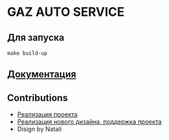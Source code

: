# GAZ AUTO SERVICE

## Для запуска
`make build-up`

## [Документация](docs/)

## Сontributions 
- [Реализация проекта](https://github.com/VitaliyFrolov)
- [Реализация нового дизайна, поддержка проекта](https://github.com/YA-ZHIVU-V-BOCHKE)
- Disign by Natali